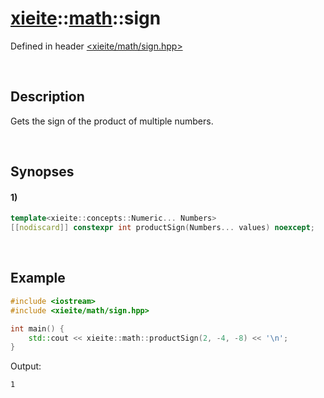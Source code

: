 # [xieite](../xieite.md)\:\:[math](../math.md)\:\:sign
Defined in header [<xieite/math/sign.hpp>](../../include/xieite/math/sign.hpp)

&nbsp;

## Description
Gets the sign of the product of multiple numbers.

&nbsp;

## Synopses
#### 1)
```cpp
template<xieite::concepts::Numeric... Numbers>
[[nodiscard]] constexpr int productSign(Numbers... values) noexcept;
```

&nbsp;

## Example
```cpp
#include <iostream>
#include <xieite/math/sign.hpp>

int main() {
    std::cout << xieite::math::productSign(2, -4, -8) << '\n';
}
```
Output:
```
1
```
